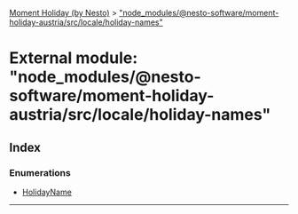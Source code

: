 [Moment Holiday (by Nesto)](../README.md) > ["node_modules/@nesto-software/moment-holiday-austria/src/locale/holiday-names"](../modules/_node_modules__nesto_software_moment_holiday_austria_src_locale_holiday_names_.md)

# External module: "node_modules/@nesto-software/moment-holiday-austria/src/locale/holiday-names"

## Index

### Enumerations

* [HolidayName](../enums/_node_modules__nesto_software_moment_holiday_austria_src_locale_holiday_names_.holidayname.md)

---

